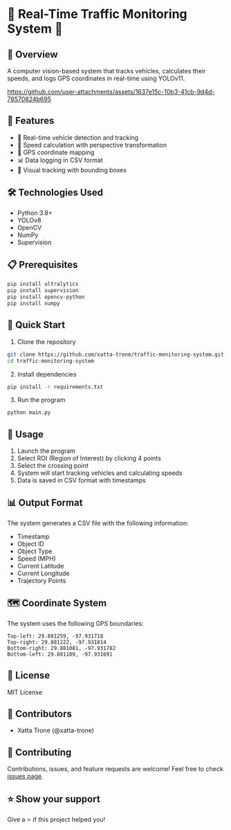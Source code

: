 # 🚗 Real-Time Traffic Monitoring System 🎥

## 📝 Overview
A computer vision-based system that tracks vehicles, calculates their speeds, and logs GPS coordinates in real-time using YOLOv11.




https://github.com/user-attachments/assets/1637e15c-10b3-41cb-9d4d-78570824b695



## 🌟 Features
- 🎯 Real-time vehicle detection and tracking
- 🚦 Speed calculation with perspective transformation
- 📍 GPS coordinate mapping
- 📊 Data logging in CSV format
- 🎨 Visual tracking with bounding boxes

## 🛠️ Technologies Used
- Python 3.8+
- YOLOv8
- OpenCV
- NumPy
- Supervision

## 📋 Prerequisites
```bash
pip install ultralytics
pip install supervision
pip install opencv-python
pip install numpy
```

## 🚀 Quick Start
1. Clone the repository
```bash
git clone https://github.com/xatta-trone/traffic-monitoring-system.git
cd traffic-monitoring-system
```

2. Install dependencies
```bash
pip install -r requirements.txt
```

3. Run the program
```bash
python main.py
```

## 📸 Usage
1. Launch the program
2. Select ROI (Region of Interest) by clicking 4 points
3. Select the crossing point
4. System will start tracking vehicles and calculating speeds
5. Data is saved in CSV format with timestamps

## 📊 Output Format
The system generates a CSV file with the following information:
- Timestamp
- Object ID
- Object Type
- Speed (MPH)
- Current Latitude
- Current Longitude
- Trajectory Points

## 🗺️ Coordinate System
The system uses the following GPS boundaries:
```
Top-left: 29.881259, -97.931718
Top-right: 29.881222, -97.931814
Bottom-right: 29.881081, -97.931782
Bottom-left: 29.881109, -97.931691
```

## 📝 License
MIT License

## 👥 Contributors
- Xatta Trone (@xatta-trone)

## 🤝 Contributing
Contributions, issues, and feature requests are welcome! Feel free to check [issues page](https://github.com/Xatta-Trone/traffic-monitoring-system/issues).

## ⭐ Show your support 
Give a ⭐️ if this project helped you!

